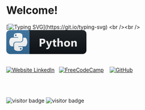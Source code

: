# Welcome!
[![Typing SVG](https://readme-typing-svg.herokuapp.com/?lines=Hi+there!;My+name+is+Syahmi;What+about+yours?)](https://git.io/typing-svg)
<br /><br />
![Python](https://raw.githubusercontent.com/MikeCodesDotNET/ColoredBadges/master/svg/dev/languages/python.svg)
<br /><br />

[![Website LinkedIn](https://img.shields.io/badge/linkedin-%230077B5.svg?style=for-the-badge&logo=linkedin&logoColor=white)](https://www.linkedin.com/in/szx96)&nbsp;&nbsp;
[![FreeCodeCamp](https://img.shields.io/badge/Freecodecamp-%23123.svg?&style=for-the-badge&logo=freecodecamp&logoColor=green)](https://www.freecodecamp.org/SYAHMI-ROSLEE) &nbsp;&nbsp;
[![GitHub](https://img.shields.io/badge/github-%23121011.svg?style=for-the-badge&logo=github&logoColor=white)](https://github.com/Syahmiz)
<br /><br /><br /><br />

![visitor badge](https://visitor-badge.glitch.me/badge?page_id=jwenjian.visitor-badge&left_color=red&right_color=green&left_text=Hello%20Visitors)
![visitor badge](https://custom-icon-badges.herokuapp.com/github/license/denvercoder1/custom-icon-badges?logo=repo)
